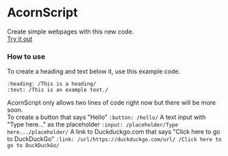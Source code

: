 # AcornScript
Create simple webpages with this new code.\
[Try it out](https://lb123658.github.io/AcornScript/)
### How to use
To create a heading and text below it, use this example code. 
```
:heading: /This is a heading/
:text: /This is an example text./
```
AcornScript only allows two lines of code right now but there will be more soon.\
To create a button that says "Hello" ```:button: /hello/```
A text input with "Type here..." as the placeholder ```:input: /placeholder/Type here.../placeholder/```
A link to Duckduckgo.com that says "Click here to go to DuckDuckGo" ```:link: /url/https://duckduckgo.com/url/ /Click here to go to DuckDuckGo/```
